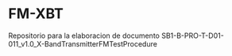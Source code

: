 # FM-XBT

Repositorio para la elaboracion de documento SB1-B-PRO-T-D01-011_v1.0_X-BandTransmitterFMTestProcedure